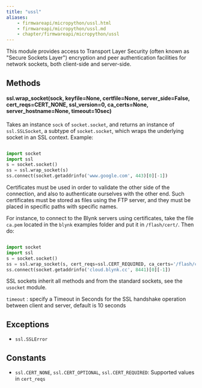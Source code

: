 ```yaml
---
title: "ussl"
aliases:
    - firmwareapi/micropython/ussl.html
    - firmwareapi/micropython/ussl.md
    - chapter/firmwareapi/micropython/ussl
---
```


This module provides access to Transport Layer Security (often known as "Secure Sockets Layer") encryption and peer authentication facilities for network sockets, both client-side and server-side.

## Methods

#### ssl.wrap\_socket(sock, keyfile=None, certfile=None, server\_side=False, cert\_reqs=CERT\_NONE, ssl\_version=0, ca\_certs=None, server\_hostname=None, timeout=10sec)

Takes an instance `sock` of `socket.socket`, and returns an instance of `ssl.SSLSocket`, a subtype of `socket.socket`, which wraps the underlying socket in an SSL context. Example:

```python

import socket
import ssl
s = socket.socket()
ss = ssl.wrap_socket(s)
ss.connect(socket.getaddrinfo('www.google.com', 443)[0][-1])
```

Certificates must be used in order to validate the other side of the connection, and also to authenticate ourselves with the other end. Such certificates must be stored as files using the FTP server, and they must be placed in specific paths with specific names.

For instance, to connect to the Blynk servers using certificates, take the file `ca.pem` located in the `blynk` examples folder and put it in `/flash/cert/`. Then do:

```python

import socket
import ssl
s = socket.socket()
ss = ssl.wrap_socket(s, cert_reqs=ssl.CERT_REQUIRED, ca_certs='/flash/cert/ca.pem')
ss.connect(socket.getaddrinfo('cloud.blynk.cc', 8441)[0][-1])
```

SSL sockets inherit all methods and from the standard sockets, see the `usocket` module.

`timeout` : specify a Timeout in Seconds for the SSL handshake operation between client and server, default is 10 seconds

## Exceptions

* `ssl.SSLError`

## Constants

* `ssl.CERT_NONE`, `ssl.CERT_OPTIONAL`, `ssl.CERT_REQUIRED`: Supported values in `cert_reqs`


